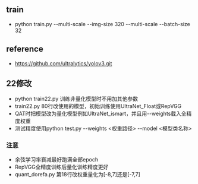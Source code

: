 ## train
- python train.py --multi-scale --img-size 320 --multi-scale --batch-size 32

## reference
- https://github.com/ultralytics/yolov3.git

## 22修改
- python train22.py 训练非量化模型时不用加其他参数
- train22.py 80行改使用的模型，初始训练使用UltraNet_Float或RepVGG
- QAT时把模型改为量化模型例如UltraNet_ismart，并且用--weights载入全精度权重
- 测试精度使用python test.py --weights <权重路径> --model <模型类名称>

### 注意
- 余弦学习率衰减最好跑满全部epoch
- RepVGG全精度训练后量化训练精度更好
- quant_dorefa.py 第18行改权重量化为[-8,7]还是[-7,7]
